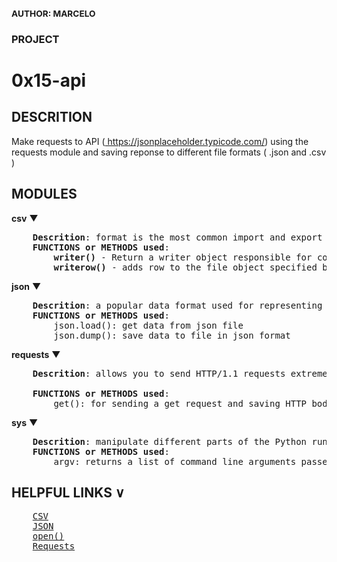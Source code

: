 ### <small>AUTHOR: MARCELO</small>
### PROJECT
<h1>0x15-api</h1>

## DESCRITION
<p>Make requests to API (<a href="https://jsonplaceholder.typicode.com/">
https://jsonplaceholder.typicode.com/</a>) using the requests module and saving reponse to different file formats ( .json and .csv )</p>

## MODULES

<b>csv</b> &#9660;
<pre>
	<b>Descrition</b>: format is the most common import and export format for spreadsheets and databases.
	<b>FUNCTIONS or METHODS used</b>:
		<b>writer()</b> - Return a writer object responsible for converting the user’s data into delimited strings on the given file-like object. csvfile can be any object with a write() method
		<b>writerow()</b> - adds row to the file object specified by writer
</pre>

<b>json</b> &#9660;
<pre>
	<b>Descrition</b>: a popular data format used for representing structured data.
	<b>FUNCTIONS or METHODS used</b>:
		json.load(): get data from json file
		json.dump(): save data to file in json format
</pre>
<b>requests</b> &#9660;
<pre>
	<b>Descrition</b>: allows you to send HTTP/1.1 requests extremely easily

	<b>FUNCTIONS or METHODS used</b>: 
		get(): for sending a get request and saving HTTP body response
</pre>

<b>sys</b> &#9660;
<pre>
	<b>Descrition</b>: manipulate different parts of the Python runtime environment.
	<b>FUNCTIONS or METHODS used</b>:
		argv: returns a list of command line arguments passed to a Python script.
</pre>


## HELPFUL LINKS &#8744;
<pre>
    <a  href="https://docs.python.org/3/library/csv.html">CSV</a>
    <a  href="https://www.programiz.com/python-programming/json">JSON</a>
	<a  href="https://www.programiz.com/python-programming/methods/built-in/open">open()</a>
	<a  href="https://requests.readthedocs.io/en/master/">Requests</a>
</pre>
